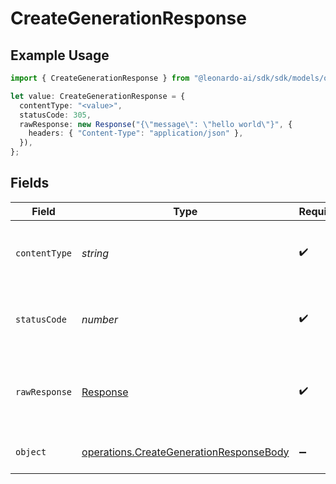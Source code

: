 # CreateGenerationResponse

## Example Usage

```typescript
import { CreateGenerationResponse } from "@leonardo-ai/sdk/sdk/models/operations";

let value: CreateGenerationResponse = {
  contentType: "<value>",
  statusCode: 305,
  rawResponse: new Response("{\"message\": \"hello world\"}", {
    headers: { "Content-Type": "application/json" },
  }),
};
```

## Fields

| Field                                                                                                     | Type                                                                                                      | Required                                                                                                  | Description                                                                                               |
| --------------------------------------------------------------------------------------------------------- | --------------------------------------------------------------------------------------------------------- | --------------------------------------------------------------------------------------------------------- | --------------------------------------------------------------------------------------------------------- |
| `contentType`                                                                                             | *string*                                                                                                  | :heavy_check_mark:                                                                                        | HTTP response content type for this operation                                                             |
| `statusCode`                                                                                              | *number*                                                                                                  | :heavy_check_mark:                                                                                        | HTTP response status code for this operation                                                              |
| `rawResponse`                                                                                             | [Response](https://developer.mozilla.org/en-US/docs/Web/API/Response)                                     | :heavy_check_mark:                                                                                        | Raw HTTP response; suitable for custom response parsing                                                   |
| `object`                                                                                                  | [operations.CreateGenerationResponseBody](../../../sdk/models/operations/creategenerationresponsebody.md) | :heavy_minus_sign:                                                                                        | Responses for POST /generations                                                                           |